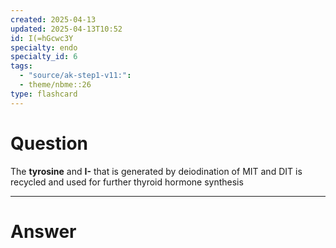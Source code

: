 ```yaml
---
created: 2025-04-13
updated: 2025-04-13T10:52
id: I(=hGcwc3Y
specialty: endo
specialty_id: 6
tags:
  - "source/ak-step1-v11:": 
  - theme/nbme::26
type: flashcard
---
```


# Question
The **tyrosine** and **I-** that is generated by deiodination of MIT and DIT is recycled and used for further thyroid hormone synthesis

---

# Answer
